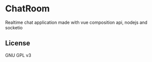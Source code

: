 # ChatRoom
Realtime chat application made with vue composition api, nodejs and socketio

## License
GNU GPL v3